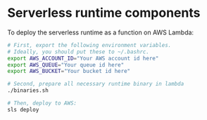 # Serverless runtime components

To deploy the serverless runtime as a function on AWS Lambda:
```sh
# First, export the following environment variables.
# Ideally, you should put these to ~/.bashrc.
export AWS_ACCOUNT_ID="Your AWS account id here"
export AWS_QUEUE="Your queue id here"
export AWS_BUCKET="Your bucket id here"

# Second, prepare all necessary runtime binary in lambda
./binaries.sh

# Then, deploy to AWS:
sls deploy
```
